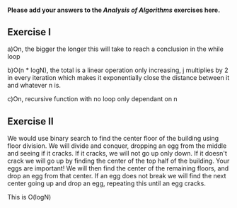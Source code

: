 #### Please add your answers to the ***Analysis of  Algorithms*** exercises here.

## Exercise I

a)On, the bigger the longer this will take to reach a conclusion in the while loop


b)O(n * logN), the total is a linear operation only increasing, j multiplies by 2 in every iteration which makes it exponentially
close the distance between it and whatever n is.  


c)On, recursive function with no loop only dependant on n

## Exercise II

We would use binary search to find the center floor of the building using floor division.
We will divide and conquer, dropping an egg from the middle and seeing if it cracks. If it cracks, we will not go up only down.
If it doesn't crack we will go up by finding the center of the top half of the building.
Your eggs are important! We will then find the center of the remaining floors, and drop an egg from that center. If an
egg does not break we will find the next center going up and drop an egg, repeating this until an egg cracks.

This is O(logN)

